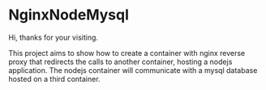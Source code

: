 ﻿# NginxNodeMysql
Hi, thanks for your visiting.

This project aims to show how to create a container with nginx reverse proxy that redirects the calls to another container, hosting a nodejs application. The nodejs container will communicate with a mysql database hosted on a third container.

